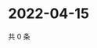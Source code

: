 # 2022-04-15

共 0 条

<!-- BEGIN WEIBO -->
<!-- 最后更新时间 Fri Apr 15 2022 20:21:24 GMT+0800 (China Standard Time) -->

<!-- END WEIBO -->
